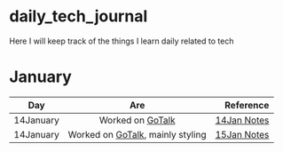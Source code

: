 # daily_tech_journal
Here I will keep track of the things I learn daily related to tech

# January


| Day        | Are           | Reference  |
| ------------- |:-------------:| -----:|
| 14January     | Worked on  [GoTalk](https://github.com/samgaco/gotalk)  | [14Jan Notes](/January/14January.md)|
| 14January     | Worked on  [GoTalk](https://github.com/samgaco/gotalk), mainly styling  | [15Jan Notes](/January/15January.md) |

